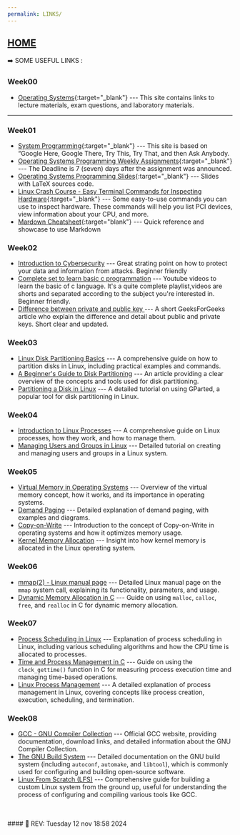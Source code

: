 ```yaml
---
permalink: LINKS/
---
```


## [HOME](../)

➡️  SOME USEFUL LINKS :

### Week00
* [Operating Systems](https://os.vlsm.org/){:target="_blank"} ---
  This site contains links to lecture materials, exam questions, and laboratory materials.
---

### Week01
* [System Programming](https://sp.vlsm.org/){:target="_blank"} ---
  This site is based on “Google Here, Google There, Try This, Try That, and then Ask Anybody.
* [Operating Systems Programming Weekly Assignments](https://demos.vlsm.org/){:target="_blank"} ---
  The Deadline is 7 (seven) days after the assignment was announced.
* [Operating Systems Programming Slides](https://docos.vlsm.org/){:target="_blank"} ---
  Slides with LaTeX sources code.
* [Linux Crash Course - Easy Terminal Commands for Inspecting Hardware](https://youtu.be/oGyJr-iUwt8?si=59V2boc0XfmlFekg){:target="_blank"} ---
Some easy-to-use commands you can use to inspect hardware. 
These commands will help you list PCI devices, view information about your CPU, and more.
* [Mardown Cheatsheet](https://github.com/adam-p/markdown-here/wiki/Markdown-Cheatsheet){:target="blank"} ---
Quick reference and showcase to use Markdown


### Week02 
* [Introduction to Cybersecurity](https://www.codecademy.com/learn/introduction-to-cybersecurity) --- Great strating point on how to protect your data and information from attacks. Beginner friendly
* [Complete set to learn basic c programmation](https://www.youtube.com/watch?v=KnvbUiSxvbM&list=PL98qAXLA6aftD9ZlnjpLhdQAOFI8xIB6e) --- Youtube videos to learn the basic of c language. It's a quite complete playlist,videos are shorts and separated according to the subject you're interested in. Beginner friendly.
* [ Difference between private and public key ](https://www.geeksforgeeks.org/difference-between-private-key-and-public-key/) --- A short GeeksForGeeks article who explain the difference and detail about public and private keys. Short clear and updated.

### Week03
* [Linux Disk Partitioning Basics](https://www.digitalocean.com/community/tutorials/how-to-partition-a-disk-in-linux) --- A comprehensive guide on how to partition disks in Linux, including practical examples and commands.
* [A Beginner's Guide to Disk Partitioning](https://www.howtogeek.com/723198/a-beginners-guide-to-disk-partitioning-in-linux/) --- An article providing a clear overview of the concepts and tools used for disk partitioning.
* [Partitioning a Disk in Linux](https://www.tecmint.com/partition-disk-using-gparted-in-linux/) --- A detailed tutorial on using GParted, a popular tool for disk partitioning in Linux. 

### Week04
* [Introduction to Linux Processes](https://www.digitalocean.com/community/tutorials/understanding-the-linux-process-model) --- A comprehensive guide on Linux processes, how they work, and how to manage them.
* [Managing Users and Groups in Linux](https://linuxize.com/post/how-to-create-users-in-linux-using-the-useradd-command/) --- Detailed tutorial on creating and managing users and groups in a Linux system.

### Week05
* [Virtual Memory in Operating Systems](https://www.geeksforgeeks.org/virtual-memory-in-operating-system/) --- Overview of the virtual memory concept, how it works, and its importance in operating systems.
* [Demand Paging](https://www.studytonight.com/operating-system/demand-paging) --- Detailed explanation of demand paging, with examples and diagrams.
* [Copy-on-Write](https://www.baeldung.com/cs/copy-on-write) --- Introduction to the concept of Copy-on-Write in operating systems and how it optimizes memory usage.
* [Kernel Memory Allocation](https://www.linux.com/training-tutorials/memory-management-linux-kernel/) --- Insight into how kernel memory is allocated in the Linux operating system.

### Week06
* [mmap(2) - Linux manual page](https://man7.org/linux/man-pages/man2/mmap.2.html) --- Detailed Linux manual page on the `mmap` system call, explaining its functionality, parameters, and usage.
* [Dynamic Memory Allocation in C](https://www.geeksforgeeks.org/dynamic-memory-allocation-in-c-using-malloc-calloc-free-and-realloc/) --- Guide on using `malloc`, `calloc`, `free`, and `realloc` in C for dynamic memory allocation.

### Week07
* [Process Scheduling in Linux](https://www.geeksforgeeks.org/process-scheduling-in-linux/) --- Explanation of process scheduling in Linux, including various scheduling algorithms and how the CPU time is allocated to processes.
* [Time and Process Management in C](https://www.geeksforgeeks.org/clock-gettime-function-in-c/) --- Guide on using the `clock_gettime()` function in C for measuring process execution time and managing time-based operations.
* [Linux Process Management](https://www.tldp.org/LDP/lpg/2.4/lpg-2.4.html#AEN3988) --- A detailed explanation of process management in Linux, covering concepts like process creation, execution, scheduling, and termination.

### Week08
* [GCC - GNU Compiler Collection](https://gcc.gnu.org/) --- Official GCC website, providing documentation, download links, and detailed information about the GNU Compiler Collection.
* [The GNU Build System](https://www.gnu.org/software/automake/manual/automake.html) --- Detailed documentation on the GNU build system (including `autoconf`, `automake`, and `libtool`), which is commonly used for configuring and building open-source software.
* [Linux From Scratch (LFS)](http://www.linuxfromscratch.org/) --- Comprehensive guide for building a custom Linux system from the ground up, useful for understanding the process of configuring and compiling various tools like GCC.



<br>
<br>
#### 📍 REV: Tuesday 12 nov 18:58 2024


